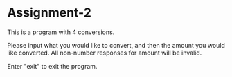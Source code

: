 # Assignment-2
This is a program with 4 conversions.

Please input what you would like to convert, and then the amount you would like converted. All non-number responses for amount will be invalid.

Enter "exit" to exit the program.
